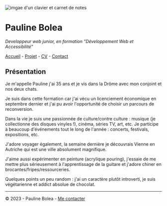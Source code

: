 ![imgae d'un clavier et carnet de notes](https://cdn.discordapp.com/attachments/1208043598558400513/1215577342060003338/image.png?ex=65fd419e&is=65eacc9e&hm=49eb395d3af443bd8ce47c404f203635e72e023da201ef21c55a3df8a0b04373&)

# Pauline Bolea
*Developpeur web junior, en formation "Développement Web et Accessibilité"*

[Accueil](README.md) - [Projet](projets.md) - [CV](CV.md) - [Contact](Contact.md)

## Présentation
Je m'appelle Pauline j'ai 35 ans et je vis dans la Drôme avec mon conjoint et nos deux chats.

Je suis dans cette formation car j'ai vécu un licenciement économique en septembre dernier et j'ai pu avoir l'opportunité de choisir un parcours de reconversion.

Dans la vie je suis une passionnée de culture/contre culture : musique (je collectionne des disques vinyles !), cinéma, séries TV, art, etc.
Je participe à beaucoup d'événements tout le long de l'année : concerts, festivals, expositions, etc.

J'adore voyager également, la semaine dernière je découvrais Vienne en Autriche qui est une ville absolument magnifique.

J'aime aussi expérimenter en peinture (acrylique pouring), j'essaie de me mettre plus sérieusement à l'apprentissage de la guitare et j'adore chiner en brocantes/fripes/ressourceries.

Quelques points un peu random : j'ai un caractère plutôt introverti, je suis végétarienne et addict absolue de chocolat.

---
© 2023 - Pauline Bolea - [Me contacter](Contact.md)